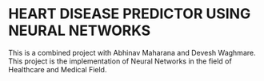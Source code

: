 # HEART DISEASE PREDICTOR USING NEURAL NETWORKS

This is a combined project with Abhinav Maharana and Devesh Waghmare. This project is the implementation of Neural Networks in the field of Healthcare and Medical Field.
